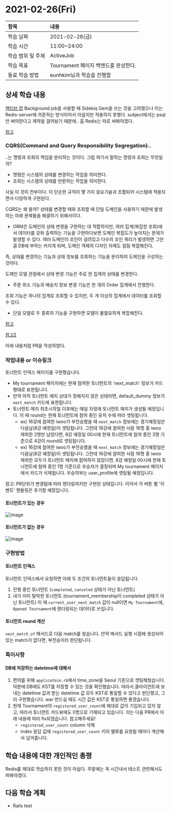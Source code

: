 # 2021-02-26\(Fri\)

| 항목 | 내용 |
| :--- | :--- |
| 학습 날짜 | 2021-02-26\(금\) |
| 학습 시간 | 11:00~24:00 |
| 학습 범위 및 주제 | ActiveJob |
| 학습 목표 | Tournament 페이지 백엔드를 완성한다. |
| 동료 학습 방법 | eunhkim님과 학습을 진행함 |

## 상세 학습 내용

[액티브 잡](https://guides.rubyonrails.org/active_job_basics.html) Background job을 사용할 때 Sidekiq Gem을 쓰는 것을 고려했으나 이는 Redis-server에 의존하는 방식이어서 아쉽지만 적용하지 못했다. subject에서는 psql만 써야한다고 제약을 걸어놨기 때문에.. 흠 Redis는 따로 써봐야겠다.

[참고](https://kbs4674.tistory.com/85)

###  CQRS\(Command and Query Responsibility Segregation\)..

..는 명령과 조회의 책임을 분리하는 것이다. 그럼 여기서 말하는 명령과 조회는 무엇일까?

* 명령은 시스템의 상태를 변경하는 작업을 의미한다.
* 조회는 시스템의 상태를 반환하는 작업을 의미한다.

사실 이 것이 전부이다. 이 단순한 규칙이 몇 가지 응요기술과 조합되어 시스템에 적용되면서 다양하게 구현된다.

CQRS는 왜 쓸까? 상태를 변경할 때와 조회할 때 단일 도메인을 사용하기 때문에 발생하는 아래 문제들을 해결하기 위해서이다.

* ORM은 도메인의 상태 변경을 구현하는 데 적합하지만, 여러 집계\(복잡한 조회\)에서 데이터를 갖와 출력하는 기능을 구현하다보면 도메인 복잡도가 높아지는 문제가 발생할 수 있다. 여러 도메인이 조인이 걸려있고 다수의 조인 쿼리가 발생하면 그만큼 DB에 부하는 커지게 되며, 도메인 객체의 디자인 자체도 점점 복잡해진다.

즉, 상태를 변경하는 기능과 상태 정보를 조회하는 기능을 분리하여 도메인을 구성하는 것이다.

도메인 모델 관점에서 상태 변경 기능은 주로 한 집계의 상태를 변경한다.

* 주문 취소 기능과 배송지 정보 변경 기능은 한 개의 Order 집계에서 진행한다.

조회 기능은 하나의 집계로 조회할 수 있지만, 두 개 이상의 집계에서 데이터를 조회할 수 있다.

* 단일 모델로 두 종류의 기능을 구현하면 모델이 불필요하게 복잡해진다.

[참고](https://justhackem.wordpress.com/2016/09/17/what-is-cqrs/)

[참고2](https://coding-start.tistory.com/265#:~:text=CQRS%20장점%2F단점&text=구현해야할%20코드가%20더,유지%20비용이%20증가한다.)

아래 내용처럼 PR을 작성하였다.

### 작업내용 or 이슈링크

토너먼트 인덱스 페이지를 구현했습니다.

* My tournament 페이지에는 현재 참여한 토너먼트의 'next\_match' 정보가 카드형태로 표현됩니다.
* 만약 아직 토너먼트 매치 상대가 정해지지 않은 상태라면, default\_dummy 정보가 `next_match` 카드에 표현됩니다.
* 토너먼트 매치 최초시작일 이후에는 매일 자정에 토너먼트 매치가 생성될 예정입니다. 이 때 round는 현재 토너먼트에 참여 중인 유저 수에 따라 셋팅됩니다.
  * ex\) 16강에 참여한 iwoo가 부전승했을 때 `next_match` 정보에는 경기예정일은 다음날\(8강 예정일\)이 셋팅됩니다. 그런데 16강에 참여한 사람 16명 중 iwoo 제외한 2명만 남았다면, 8강 예정일 00시에 현재 토너먼트에 참여 중인 3명 기준으로 4강이 round로 셋팅됩니다.
  * ex\) 16강에 참여한 iwoo가 부전승했을 때 `next_match` 정보에는 경기예정일은 다음날\(8강 예정일\)이 셋팅됩니다. 그런데 16강에 참여한 사람 16명 중 iwoo 제외한 모두가 토너먼트 매치에 참여하지 않았다면, 8강 예정일 00시에 현재 토너먼트에 참여 중인 1명 기준으로 우승자가 결정되며 My tournament 페이지에서 카드가 삭제됩니다. 우승여부는 user\_profile에 셋팅될 예정입니다.

참고: PR단위가 변경됨에 따라 렌더링까지만 구현된 상태입니다. 이어서 각 버튼 별 '이벤트' 핸들링은 추가할 예정입니다.

#### 토너먼트가 있는 경우

![image](https://user-images.githubusercontent.com/54612343/109271996-a0c7cf00-7853-11eb-8644-0d3a89933e6c.png)

#### 토너먼트가 없는 경우

![image](https://user-images.githubusercontent.com/54612343/109270665-b936ea00-7851-11eb-857f-777284b50aee.png)

### 구현방법

#### 토너먼트 인덱스

토너먼트 인덱스에서 요청하면 아래 두 조건의 토너먼트들이 응답됩니다.

1. 진행 중인 토너먼트 \(`completed`, `canceled` 상태가 아닌 토너먼트\)
2. 내가 이미 탈락한 토너먼트 \(tournament\_membership이 completed 상태가 아닌 토너먼트\) 이 때 `current_user_next_match` 값이 null이면 `My Tournament`에, `Opened Tournament`에 렌더링되는 데이터로 쓰입니다.

#### 토너먼트 round 계산

`next_match_of` 메서드로 다음 match를 찾습니다. 만약 메서드 실행 시점에 생성되어있는 match가 없다면, 부전승이라 판단됩니다.

### 특이사항

#### DB에 저장하는 datetime에 대해서

1. 편의를 위해 `applicatoin.rb`에서 time\_zone을 Seoul 기준으로 셋팅해뒀습니다. 덕분에 DB에도 KST를 저장할 수 있는 것을 확인했습니다. 따라서 클라이언트에 보내는 datetime 값과 받는 datetime 값 모두 KST로 통일할 수 있다고 판단했고, 그리 구현했습니다. war 만드실 때도 시간 값은 KST로 통일하면 좋겠습니다.
2. 현재 Tournament의 `registered_user_count`에 제대로 값이 기입되고 있지 않고, 따라서 토너먼트 카드뷰에도 0명으로 기재되고 있습니다. 이는 다음 PR에서 아래 내용에 따라 fix되었습니다. 참고해주세요!
   * `registered_user_count` column 삭제
   * index 응답 값에 `registered_user_count` 키의 밸류를 요청될 때마다 계산해서 넘겨줍니다.

## 학습 내용에 대한 개인적인 총평

Redis를 제대로 학습하지 못한 것이 아쉽다. 주말에는 꼭 시간내서 테스트 관련해서도 파봐야겠다.

## 다음 학습 계획

* Rails test



